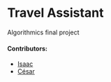 # Travel Assistant
Algorithmics final project 

#### Contributors: 
+ [Isaac](https://github.com/isaacfulcrum)
+ [César](https://github.com/hiromi00)
